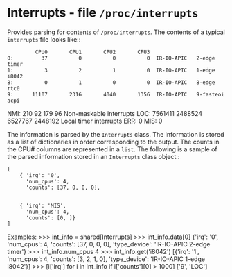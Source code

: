 Interrupts - file ``/proc/interrupts``
======================================

Provides parsing for contents of ``/proc/interrupts``.
The contents of a typical ``interrupts`` file looks like::

             CPU0       CPU1       CPU2       CPU3
    0:         37          0          0          0  IR-IO-APIC   2-edge      timer
    1:          3          2          1          0  IR-IO-APIC   1-edge      i8042
    8:          0          1          0          0  IR-IO-APIC   8-edge      rtc0
    9:      11107       2316       4040       1356  IR-IO-APIC   9-fasteoi   acpi
  NMI:        210         92        179         96   Non-maskable interrupts
  LOC:    7561411    2488524    6527767    2448192   Local timer interrupts
  ERR:          0
  MIS:          0

The information is parsed by the ``Interrupts`` class.  The information is stored
as a list of dictionaries in order corresponding to the output.
The counts in the CPU# columns are represented in a ``list``.
The following is a sample of the parsed information stored in an ``Interrupts``
class object::

    [
        { 'irq': '0',
          'num_cpus': 4,
          'counts': [37, 0, 0, 0],


        { 'irq': 'MIS',
          'num_cpus': 4,
          'counts': [0, ]}
    ]

Examples:
    >>> int_info = shared[Interrupts]
    >>> int_info.data[0]
    {'irq': '0', 'num_cpus': 4, 'counts': [37, 0, 0, 0],
     'type_device': 'IR-IO-APIC   2-edge      timer'}
    >>> int_info.num_cpus
    4
    >>> int_info.get('i8042')
    [{'irq': '1', 'num_cpus': 4, 'counts': [3, 2, 1, 0],
      'type_device': 'IR-IO-APIC   1-edge      i8042'}]
    >>> [i['irq'] for i in int_info if i['counts'][0] > 1000]
    ['9', 'LOC']